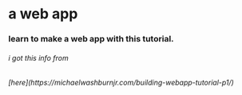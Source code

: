 <h1>a web app</h1>
<h3>learn to make a web app with this tutorial.</h3>   
<h6>i got this info from <h6>[here](https://michaelwashburnjr.com/building-webapp-tutorial-p1/)

